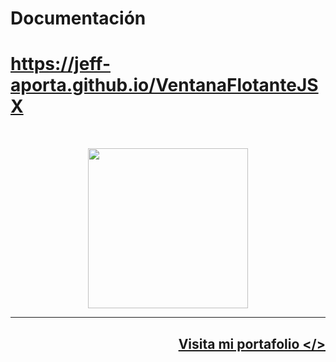 <h1>
Documentación
</h1>
<h1>
    <a 
        href="https://jeff-aporta.github.io/VentanaFlotanteJSX" 
        target="_blank"
    >
        https://jeff-aporta.github.io/VentanaFlotanteJSX
    </a>
</h1>
<br/>
<p align="center">
    <img 
        src="https://jeff-aporta.github.io/VentanaFlotanteJSX/src/img/logo.png" 
        width="256"
    />
</p>
<hr>
<h2 align="right">
    <a 
        href="https://jeff-aporta.github.io/portafolio" 
        target="_blank"
    >
        Visita mi portafolio &lt;/&gt;
    </a>
    <br>
    <br>
</h2>